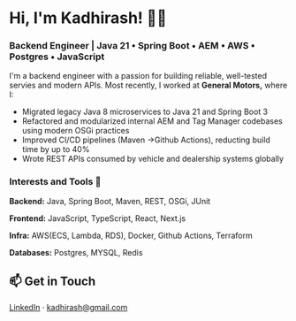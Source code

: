 # Hi, I'm Kadhirash! 👋🏽
### Backend Engineer | Java 21 • Spring Boot • AEM • AWS • Postgres • JavaScript

I'm a backend engineer with a passion for building reliable, well-tested servies and modern APIs. Most recently, I worked at **General Motors,** where I: 
- Migrated legacy Java 8 microservices to Java 21 and Spring Boot 3
- Refactored and modularized internal AEM and Tag Manager codebases using modern OSGi practices
- Improved CI/CD pipelines (Maven ->Github Actions), reducting build time by up to 40%
- Wrote REST APIs consumed by vehicle and dealership systems globally 

### Interests and Tools 🧠
**Backend:** Java, Spring Boot, Maven, REST, OSGi, JUnit

**Frontend:** JavaScript, TypeScript, React, Next.js

**Infra:** AWS(ECS, Lambda, RDS), Docker, Github Actions, Terraform

**Databases:** Postgres, MYSQL, Redis

  

## 📫 Get in Touch

[LinkedIn](https://www.linkedin.com/in/kadhirash/) · kadhirash@gmail.com


<!--
**kadhirash/kadhirash** is a ✨ _special_ ✨ repository because its `README.md` (this file) appears on your GitHub profile.


- 😄 Pronouns: ...
-->
